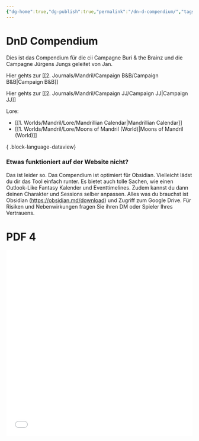 ```yaml
---
{"dg-home":true,"dg-publish":true,"permalink":"/dn-d-compendium/","tags":["gardenEntry"],"dgPassFrontmatter":true}
---
```



# DnD Compendium

Dies ist das Compendium für die cii Campagne Buri & the Brainz und die Campagne Jürgens Jungs geleitet von Jan.

Hier gehts zur [[2. Journals/Mandril/Campaign B&B/Campaign B&B\|Campaign B&B]]

Hier gehts zur [[2. Journals/Mandril/Campaign JJ/Campaign JJ\|Campaign JJ]]


Lore:
- [[1. Worlds/Mandril/Lore/Mandrillian Calendar\|Mandrillian Calendar]]
- [[1. Worlds/Mandril/Lore/Moons of Mandril (World)\|Moons of Mandril (World)]]

{ .block-language-dataview}

### Etwas funktioniert auf der Website nicht?
Das ist leider so. Das Compendium ist optimiert für Obsidian. Vielleicht lädst du dir das Tool einfach runter. Es bietet auch tolle Sachen, wie einen Outlook-Like Fantasy Kalender und Eventtimelines. Zudem kannst du dann deinen Charakter und Sessions selber anpassen. Alles was du brauchst ist Obsidian (https://obsidian.md/download) und Zugriff zum Google Drive. Für Risiken und Nebenwirkungen fragen Sie ihren DM oder Spieler Ihres Vertrauens.

# PDF 4
<embed src="/img/Session 2024.03.07.pdf" type="application/pdf" width="100%" height=500 />

